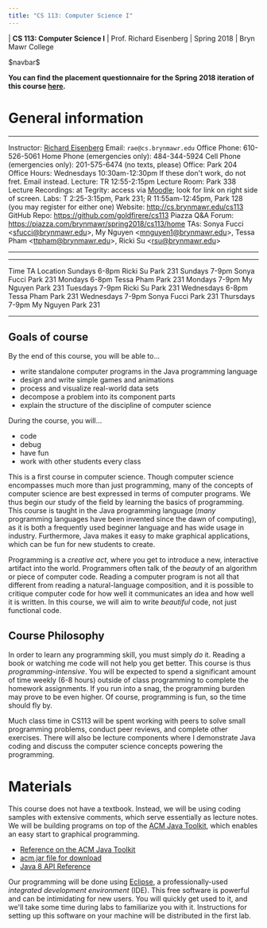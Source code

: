 ```yaml
---
title: "CS 113: Computer Science I"
---
```


<div id="header">

| **CS 113: Computer Science I**
| Prof. Richard Eisenberg
| Spring 2018
| Bryn Mawr College

</div>

\$navbar\$

**You can find the placement questionnaire for the Spring 2018 iteration of this course [here](placement.html).**

General information
===================

<div id="info_table">

----------------------         -----------------------------------------------------------------------------------------------------------------------------------------
Instructor:                    [Richard Eisenberg](http://cs.brynmawr.edu/~rae)
Email:                         `rae@cs.brynmawr.edu`
Office Phone:                  610-526-5061
Home Phone (emergencies only): 484-344-5924
Cell Phone (emergencies only): 201-575-6474 (no texts, please)
Office:                        Park 204
Office Hours:                  Wednesdays 10:30am-12:30pm
                               If these don't work, do not fret. Email instead.
<span class="strut" />
Lecture:                       TR 12:55-2:15pm
Lecture Room:                  Park 338
Lecture Recordings:            at Tegrity: access via [Moodle](https://moodle.brynmawr.edu/course/view.php?id=1072); look for link on right side of screen.
Labs:                          T 2:25-3:15pm, Park 231; R 11:55am-12:45pm, Park 128 (you may register for either one)
Website:                       <http://cs.brynmawr.edu/cs113>
GitHub Repo:                   <https://github.com/goldfirere/cs113>
Piazza Q&A Forum:              <https://piazza.com/brynmawr/spring2018/cs113/home>
TAs:                           Sonya Fucci \<<sfucci@brynmawr.edu>\>, My Nguyen \<<mnguyen1@brynmawr.edu>\>, Tessa Pham \<<ttpham@brynmawr.edu>\>, Ricki Su \<<rsu@brynmawr.edu>\>
----------------------         -----------------------------------------------------------------------------------------------------------------------------------------

</div>
<div id="ta_hours">

--------------------           ------------------------------     ----------------------
Time                           TA                                 Location
Sundays 6-8pm                  Ricki Su                           Park 231
Sundays 7-9pm                  Sonya Fucci                        Park 231
Mondays 6-8pm                  Tessa Pham                         Park 231
Mondays 7-9pm                  My Nguyen                          Park 231
Tuesdays 7-9pm                 Ricki Su                           Park 231
Wednesdays 6-8pm               Tessa Pham                         Park 231
Wednesdays 7-9pm               Sonya Fucci                        Park 231
Thursdays 7-9pm                My Nguyen                          Park 231
--------------------           ------------------------------     ----------------------
</div>

Goals of course
---------------

<div id="goals">

By the end of this course, you will be able to...

* write standalone computer programs in the Java programming language
* design and write simple games and animations
* process and visualize real-world data sets
* decompose a problem into its component parts
* explain the structure of the discipline of computer science

During the course, you will...

* code
* debug
* have fun
* work with other students every class

</div>

This is a first course in computer science. Though computer science encompasses
much more than just programming, many of the concepts of computer science are
best expressed in terms of computer programs. We thus begin our study of the
field by learning the basics of programming. This course is taught in the Java
programming language (*many* programming languages have been invented since
the dawn of computing), as it is both a frequently used beginner language
and has wide usage in industry. Furthermore, Java makes it easy to make
graphical applications, which can be fun for new students to create.

Programming is a *creative act*, where you get to introduce a new, interactive
artifact into the world. Programmers often talk of the *beauty* of an algorithm
or piece of computer code. Reading a computer program is not all that different
from reading a natural-language composition, and it is possible to critique
computer code for how well it communicates an idea and how well it is written.
In this course, we will aim to write *beautiful* code, not just functional code.

Course Philosophy
-----------------

In order to learn any programming skill, you must simply *do* it. Reading a book
or watching me code will not help you get better. This course is thus
*programming-intensive*. You will be expected to spend a significant amount of
time weekly (6-8 hours) outside of class programming to complete the homework
assignments. If you run into a snag, the programming burden may prove to be
even higher. Of course, programming is fun, so the time should fly by.

Much class time in CS113 will be spent working with peers to solve small
programming problems, conduct peer reviews, and complete other exercises.
There will also be lecture components where I demonstrate Java coding and
discuss the computer science concepts powering the programming.

Materials
=========

<div id="materials">

This course does not have a textbook. Instead, we will be using coding samples with
extensive comments, which serve essentially as lecture notes. We will be building
programs on top of the [ACM Java Toolkit](http://cs.stanford.edu/people/eroberts/jtf/), which enables an easy start to
graphical programming.

* [Reference on the ACM Java Toolkit](http://cs.stanford.edu/people/eroberts/jtf/javadoc/student/index.html)
* [acm.jar file for download](acm.jar)
* [Java 8 API Reference](https://docs.oracle.com/javase/8/docs/api/)

Our programming will be done using [Eclipse](http://eclipse.org/), a professionally-used
*integrated development environment* (IDE). This free software is powerful and can be
intimidating for new users. You will quickly get used to it, and we'll take some time
during labs to familiarize you with it. Instructions for setting up this software on your
machine will be distributed in the first lab.

</div>


